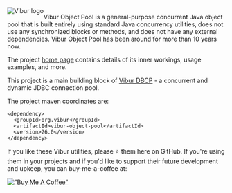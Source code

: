 <img style="float:left" src="http://www.vibur.org/img/vibur-130x130.png" alt="Vibur logo">

Vibur Object Pool is a general-purpose concurrent Java object pool that is built entirely using standard 
Java concurrency utilities, does not use any synchronized blocks or methods, and does not have any 
external dependencies. Vibur Object Pool has been around for more than 10 years now.

The project [home page](http://www.vibur.org/vibur-object-pool/) contains details of its inner workings,
usage examples, and more.

This project is a main building block of [Vibur DBCP](https://github.com/vibur/vibur-dbcp) - a concurrent 
and dynamic JDBC connection pool. 

The project maven coordinates are:

```
<dependency>
  <groupId>org.vibur</groupId>
  <artifactId>vibur-object-pool</artifactId>
  <version>26.0</version>
</dependency>   
```

If you like these Vibur utilities, please ⭐ them here on GitHub. If you're using them in your projects and if you'd like 
to support their future development and upkeep, you can buy-me-a-coffee at:

[!["Buy Me A Coffee"](https://www.buymeacoffee.com/assets/img/custom_images/orange_img.png)](https://www.buymeacoffee.com/simeonmalchev)
